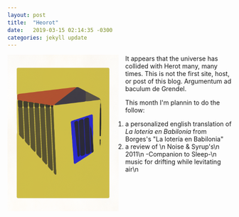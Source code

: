 ```yaml
---
layout: post
title:  "Heorot"
date:   2019-03-15 02:14:35 -0300
categories: jekyll update
---
```

<style>
 img {float: left;}
</style>
<p>
<img src="/assets/img/home.png" width="250" style="margin-right:15px;"/>
It appears that the universe has collided with Herot many, many times. This is not the first site, host, or post of this blog. Argumentum ad baculum de Grendel.

This month I'm plannin to do the follow:
</p>
<ol>
 <li>a personalized english translation of <em>La lotería en Babilonia</em> from Borges's "La lotería en Babilonia"</li>
 <li>a review of \n
 Noise & Syrup's\n
 2011\n
 -Companion to Sleep-\n
 music for drifting while levitating air\n
 </li>
<ol> 


